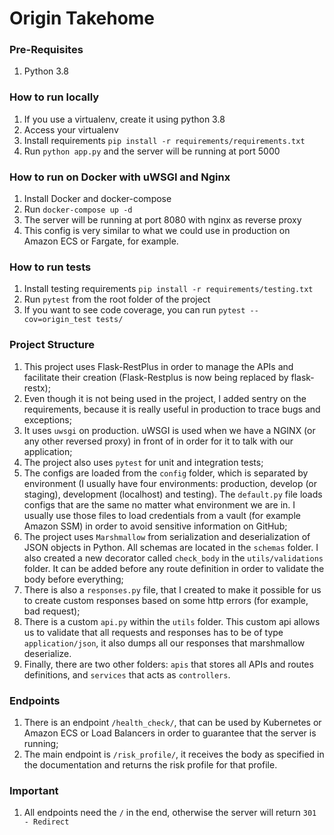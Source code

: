 # Origin Takehome

### Pre-Requisites
1. Python 3.8

### How to run locally
1. If you use a virtualenv, create it using python 3.8
2. Access your virtualenv
3. Install requirements `pip install -r requirements/requirements.txt`
4. Run `python app.py` and the server will be running at port 5000

### How to run on Docker with uWSGI and Nginx
1. Install Docker and docker-compose
2. Run `docker-compose up -d`
3. The server will be running at port 8080 with nginx as reverse proxy
4. This config is very similar to what we could use in production on Amazon ECS or Fargate, for example.

### How to run tests
1. Install testing requirements `pip install -r requirements/testing.txt`
2. Run `pytest` from the root folder of the project
3. If you want to see code coverage, you can run `pytest --cov=origin_test tests/`


### Project Structure
1. This project uses Flask-RestPlus in order to manage the APIs and facilitate their creation (Flask-Restplus is now being replaced by flask-restx);
2. Even though it is not being used in the project, I added sentry on the requirements, because it is really useful in production to trace bugs and exceptions;
3. It uses `uwsgi` on production. uWSGI is used when we have a NGINX (or any other reversed proxy) in front of in order for it to talk with our application;
4. The project also uses `pytest` for unit and integration tests;
5. The configs are loaded from the `config` folder, which is separated by environment (I usually have four environments: production, develop (or staging), development (localhost) and testing). The `default.py` file loads configs that are the same no matter what environment we are in. I usually use those files to load credentials from a vault (for example Amazon SSM) in order to avoid sensitive information on GitHub;
6. The project uses `Marshmallow` from serialization and deserialization of JSON objects in Python. All schemas are located in the `schemas` folder. I also created a new decorator called `check_body` in the `utils/validations` folder. It can be added before any route definition in order to validate the body before everything;
7. There is also a `responses.py` file, that I created to make it possible for us to create custom responses based on some http errors (for example, bad request);
8. There is a custom `api.py` within the `utils` folder. This custom api allows us to validate that all requests and responses has to be of type `application/json`, it also dumps all our responses that marshmallow deserialize.
9. Finally, there are two other folders: `apis` that stores all APIs and routes definitions, and `services` that acts as `controllers`.


### Endpoints
1. There is an endpoint `/health_check/`, that can be used by Kubernetes or Amazon ECS or Load Balancers in order to guarantee that the server is running;
2. The main endpoint is `/risk_profile/`, it receives the body as specified in the documentation and returns the risk profile for that profile.


### Important
1. All endpoints need the `/` in the end, otherwise the server will return `301 - Redirect`
